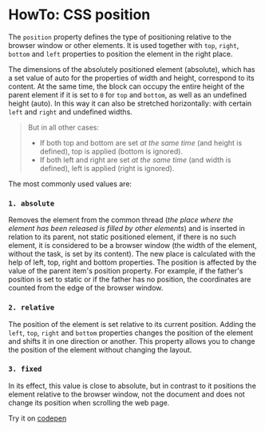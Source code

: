 # HowTo: CSS position

The `position` property defines the type of positioning relative to the browser window or other elements.
It is used together with `top`, `right`, `bottom` and `left` properties to position the element in the right place.


The dimensions of the absolutely positioned element (absolute), which has a set value of auto for the properties of width 
and height, correspond to its content. At the same time, the block can occupy the entire height of the parent element
 if it is set to `0` for `top` and `bottom`, as well as an undefined height (auto). In this way it can also be stretched
  horizontally: with certain `left` and `right` and undefined widths.

>But in all other cases:
> * If both top and bottom are set _at the same time_ (and height is defined), top is applied (bottom is ignored).
> * If both left and right are set _at the same time_ (and width is defined), left is applied (right is ignored).

The most commonly used values are:

### `1. absolute`
Removes the element from the common thread (_the place where the element has been released is filled by other elements_) 
and is inserted in relation to its parent, not static positioned element, if there is no such element, it is considered 
to be a browser window (the width of the element, without the task, is set by its content). The new place is calculated 
with the help of left, top, right and bottom properties.
The position is affected by the value of the parent item's position property. For example, if the father's position is
set to static or if the father has no position, the coordinates are counted from the edge of the browser window.

### `2. relative`
 The position of the element is set relative to its current position. Adding the `left`, `top`, `right` 
and `bottom` properties changes the position of the element and shifts it in one direction or another. This property allows
 you to change the position of the element without changing the layout.
 
### `3. fixed`
In its effect, this value is close to absolute, but in contrast to it positions the element relative to the browser window,
 not the document and does not change its position when scrolling the web page.

Try it on [codepen](https://codepen.io/Halochkin/pen/QXoOgx?editors=0100)
